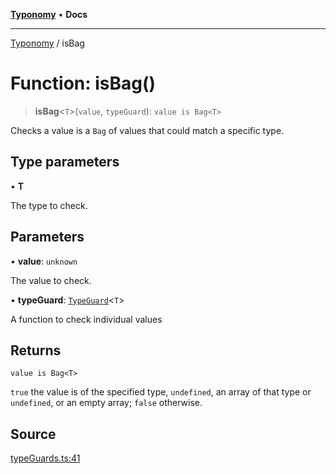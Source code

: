 [**Typonomy**](../README.md) • **Docs**

***

[Typonomy](../globals.md) / isBag

# Function: isBag()

> **isBag**\<`T`\>(`value`, `typeGuard`): `value is Bag<T>`

Checks a value is a `Bag` of values that could match a specific type.

## Type parameters

• **T**

The type to check.

## Parameters

• **value**: `unknown`

The value to check.

• **typeGuard**: [`TypeGuard`](../type-aliases/TypeGuard.md)\<`T`\>

A function to check individual values

## Returns

`value is Bag<T>`

`true` the value is of the specified type,
 `undefined`, an array of that type or `undefined`, or an empty array; `false` otherwise.

## Source

[typeGuards.ts:41](https://github.com/softcraft-development/typonomy/blob/71207c5f8a51cd78ebdeff79293f44e522cae748/src/typeGuards.ts#L41)
